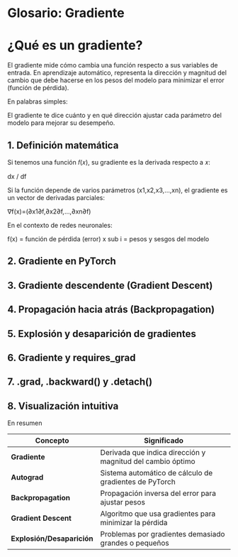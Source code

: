 # Glosario: Gradiente
# ¿Qué es un gradiente?

El gradiente mide cómo cambia una función respecto a sus variables de entrada.
En aprendizaje automático, representa la dirección y magnitud del cambio que debe hacerse en los pesos del modelo para minimizar el error (función de pérdida).

En palabras simples:

El gradiente te dice cuánto y en qué dirección ajustar cada parámetro del modelo para mejorar su desempeño.

## 1. Definición matemática

Si tenemos una función 𝑓(𝑥), su gradiente es la derivada respecto a 𝑥:

dx / df​

Si la función depende de varios parámetros (x1​,x2​,x3​,…,xn​), el gradiente es un vector de derivadas parciales:

∇f(x)=(∂x1​∂f​,∂x2​∂f​,…,∂xn​∂f​)

En el contexto de redes neuronales:

f(x) = función de pérdida (error)
x sub i = pesos y sesgos del modelo
	​ 
## 2. Gradiente en PyTorch
## 3. Gradiente descendente (Gradient Descent)
## 4. Propagación hacia atrás (Backpropagation)
## 5. Explosión y desaparición de gradientes
## 6. Gradiente y requires_grad
## 7. .grad, .backward() y .detach()
## 8. Visualización intuitiva

En resumen

| Concepto                   | Significado                                                |
| -------------------------- | ---------------------------------------------------------- |
| **Gradiente**              | Derivada que indica dirección y magnitud del cambio óptimo |
| **Autograd**               | Sistema automático de cálculo de gradientes de PyTorch     |
| **Backpropagation**        | Propagación inversa del error para ajustar pesos           |
| **Gradient Descent**       | Algoritmo que usa gradientes para minimizar la pérdida     |
| **Explosión/Desaparición** | Problemas por gradientes demasiado grandes o pequeños      |

